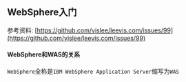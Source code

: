 ## WebSphere入门
参考资料: [https://github.com/vislee/leevis.com/issues/99](https://github.com/vislee/leevis.com/issues/99)

#### WebSphere和WAS的关系

`WebSphere`全称是`IBM WebSphere Application Server`缩写为`WAS`

